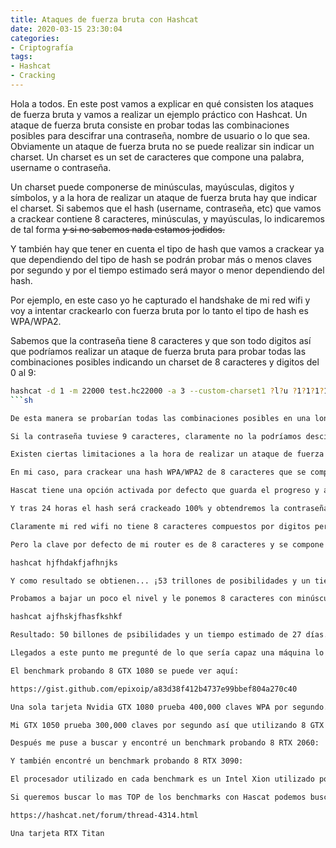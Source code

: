 ```yaml
---
title: Ataques de fuerza bruta con Hashcat
date: 2020-03-15 23:30:04
categories:
- Criptografía
tags:
- Hashcat
- Cracking
---
```


Hola a todos. En este post vamos a explicar en qué consisten los ataques de fuerza bruta y vamos a realizar un ejemplo práctico con Hashcat. Un ataque de fuerza bruta consiste en probar todas las combinaciones posibles para descifrar una contraseña, nombre de usuario o lo que sea. Obviamente un ataque de fuerza bruta no se puede realizar sin indicar un charset. Un charset es un set de caracteres que compone una palabra, username o contraseña.


Un charset puede componerse de minúsculas, mayúsculas, digitos y símbolos, y a la hora de realizar un ataque de fuerza bruta hay que indicar el charset. Si sabemos que el hash (username, contraseña, etc) que vamos a crackear contiene 8 caracteres, minúsculas, y mayúsculas, lo indicaremos de tal forma ~~y si no sabemos nada estamos jodidos.~~

Y también hay que tener en cuenta el tipo de hash que vamos a crackear ya que dependiendo del tipo de hash se podrán probar más o menos claves por segundo y por el tiempo estimado será mayor o menor dependiendo del hash.

Por ejemplo, en este caso yo he capturado el handshake de mi red wifi y voy a intentar crackearlo con fuerza bruta por lo tanto el tipo de hash es WPA/WPA2.

Sabemos que la contraseña tiene 8 caracteres y que son todo digitos así que podríamos realizar un ataque de fuerza bruta para probar todas las combinaciones posibles indicando un charset de 8 caracteres y digitos del 0 al 9:

```sh
hashcat -d 1 -m 22000 test.hc22000 -a 3 --custom-charset1 ?l?u ?1?1?1?1?1?1?1?1
```sh

De esta manera se probarían todas las combinaciones posibles en una longitud de 8 caracteres con números del 0 al 9 y para que el ataque fuera efectivo la contraseña que queremos crackear debe tener exactamente 8 caracteres, ni más ni menos.

Si la contraseña tuviese 9 caracteres, claramente no la podríamos descifrar con el charset que hemos indicado, y si tuviese 7 caracteres tampoco, ya que nosotros hemos indicado 8 y probaríamos todas las combinaciones posibles con 8 caracteres.

Existen ciertas limitaciones a la hora de realizar un ataque de fuerza bruta y hay que tener en cuenta varios factores como el tipo de hash a crackear, el modelo y número de GPUs y las capacidades de nuestro procesador. 

En mi caso, para crackear una hash WPA/WPA2 de 8 caracteres que se componga únicamente de números del 0 al 9 habría 50 milllones de posibilidades y utilizando mi GPU (GTX 1050) el tiempo estimado es de 24 horas de trabajo.

Hascat tiene una opción activada por defecto que guarda el progreso y apaga la GPU cuando detecte que sus niveles de calor este llegando a su límite (para evitar un apagado repentino por pantalla azul) así que podemos trabajar con seguridad.

Y tras 24 horas el hash será crackeado 100% y obtendremos la contraseña ya que se probarán todas las combinaciones posibles y si el charset indicado es correcto no hay posibilidad de fallo.

Claramente mi red wifi no tiene 8 caracteres compuestos por digitos pero cambié la clave para realizar esta prueba. Mi clave se compone de compone de minúsculas, mayúsculas, digitos, símbolos y un número secreto de caracteres :B

Pero la clave por defecto de mi router es de 8 caracteres y se compone de letras minúsculas y mayúsculas así que probé a crackearlo con mi GTX 1080 indicando el siguiente charset:

hashcat hjfhdakfjafhnjks

Y como resultado se obtienen... ¡53 trillones de posibilidades y un tiempo estimado de 18 años! Una locura y obviamente no es un tiempo estimado comprensible así que lo descartamos.

Probamos a bajar un poco el nivel y le ponemos 8 caracteres con minúscualas (quitando las mayúsculas):

hashcat ajfhskjfhasfkshkf

Resultado: 50 billones de psibilidades y un tiempo estimado de 27 días. El tiempo estimado sigue siendo mucho pero hay que tener en cuenta que estamos probando con 1 GPU GTX 1050 así que sumandole potencia nuestra máquina podríamos reducir el tiempo estimado considerablemente.

Llegados a este punto me pregunté de lo que sería capaz una máquina lo suficientemente potente y encontré un benchmark en github probando 8 gráficas GTX 1080 con Hascat.

El benchmark probando 8 GTX 1080 se puede ver aquí: 

https://gist.github.com/epixoip/a83d38f412b4737e99bbef804a270c40

Una sola tarjeta Nvidia GTX 1080 prueba 400,000 claves WPA por segundo. Lo que nos da cerca de 3,200,000 claves por segundo si usamos 8 a la vez.

Mi GTX 1050 prueba 300,000 claves por segundo así que utilizando 8 GTX 1080 podemos reducir los 27 días del charset de 8 caracteres con a-z.

Después me puse a buscar y encontré un benchmark probando 8 RTX 2060:

Y también encontré un benchmark probando 8 RTX 3090:

El procesador utilizado en cada benchmark es un Intel Xion utilizado por servidores y necesario para poder aprovechar la potencia de las 8 GPUs a la vez.

Si queremos buscar lo mas TOP de los benchmarks con Hascat podemos buscar los que utilizan las tarjetas graficas Titan valoradas entre 4000-5000 euros:

https://hashcat.net/forum/thread-4314.html

Una tarjeta RTX Titan 
